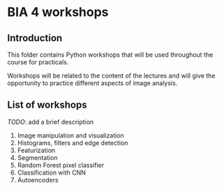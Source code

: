 # BIA 4 workshops

## Introduction

This folder contains Python workshops that will be used throughout the course for practicals.

Workshops will be related to the content of the lectures and will give the opportunity to practice different aspects of image analysis.

## List of workshops

*TODO*: add a brief description

1. Image manipulation and visualization
2. Histograms, filters and edge detection
3. Featurization
4. Segmentation
5. Random Forest pixel classifier
6. Classification with CNN
7. Autoencoders

